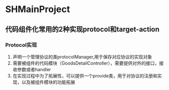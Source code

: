 # SHMainProject    
##  代码组件化常用的2种实现protocol和target-action     

### Protocol实现      
1. 声明一个管理协议的类protocolManager,用于保存对应协议的实现对象    
2. 需要被组件的代码模块（GoodsDetailController），需要提供对外的接口，接收参数或者handler
3. 在实现过程中为了拓展性，可以提供一个provide类，用于对协议的注册和实现，以及被组件模块的功能拓展
